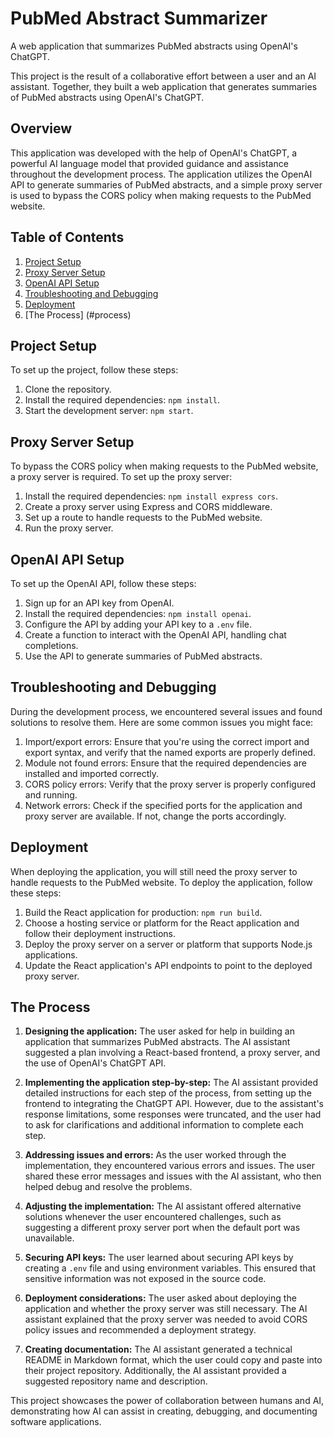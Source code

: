 # PubMed Abstract Summarizer

A web application that summarizes PubMed abstracts using OpenAI's ChatGPT.

This project is the result of a collaborative effort between a user and an AI assistant. Together, they built a web application that generates summaries of PubMed abstracts using OpenAI's ChatGPT.

## Overview

This application was developed with the help of OpenAI's ChatGPT, a powerful AI language model that provided guidance and assistance throughout the development process. The application utilizes the OpenAI API to generate summaries of PubMed abstracts, and a simple proxy server is used to bypass the CORS policy when making requests to the PubMed website.

## Table of Contents

1. [Project Setup](#project-setup)
2. [Proxy Server Setup](#proxy-server-setup)
3. [OpenAI API Setup](#openai-api-setup)
4. [Troubleshooting and Debugging](#troubleshooting-and-debugging)
5. [Deployment](#deployment)
6. [The Process] (#process)

## Project Setup

To set up the project, follow these steps:

1. Clone the repository.
2. Install the required dependencies: `npm install`.
3. Start the development server: `npm start`.

## Proxy Server Setup

To bypass the CORS policy when making requests to the PubMed website, a proxy server is required. To set up the proxy server:

1. Install the required dependencies: `npm install express cors`.
2. Create a proxy server using Express and CORS middleware.
3. Set up a route to handle requests to the PubMed website.
4. Run the proxy server.

## OpenAI API Setup

To set up the OpenAI API, follow these steps:

1. Sign up for an API key from OpenAI.
2. Install the required dependencies: `npm install openai`.
3. Configure the API by adding your API key to a `.env` file.
4. Create a function to interact with the OpenAI API, handling chat completions.
5. Use the API to generate summaries of PubMed abstracts.

## Troubleshooting and Debugging

During the development process, we encountered several issues and found solutions to resolve them. Here are some common issues you might face:

1. Import/export errors: Ensure that you're using the correct import and export syntax, and verify that the named exports are properly defined.
2. Module not found errors: Ensure that the required dependencies are installed and imported correctly.
3. CORS policy errors: Verify that the proxy server is properly configured and running.
4. Network errors: Check if the specified ports for the application and proxy server are available. If not, change the ports accordingly.

## Deployment

When deploying the application, you will still need the proxy server to handle requests to the PubMed website. To deploy the application, follow these steps:

1. Build the React application for production: `npm run build`.
2. Choose a hosting service or platform for the React application and follow their deployment instructions.
3. Deploy the proxy server on a server or platform that supports Node.js applications.
4. Update the React application's API endpoints to point to the deployed proxy server.

## The Process

1. **Designing the application:** The user asked for help in building an application that summarizes PubMed abstracts. The AI assistant suggested a plan involving a React-based frontend, a proxy server, and the use of OpenAI's ChatGPT API.

2. **Implementing the application step-by-step:** The AI assistant provided detailed instructions for each step of the process, from setting up the frontend to integrating the ChatGPT API. However, due to the assistant's response limitations, some responses were truncated, and the user had to ask for clarifications and additional information to complete each step.

3. **Addressing issues and errors:** As the user worked through the implementation, they encountered various errors and issues. The user shared these error messages and issues with the AI assistant, who then helped debug and resolve the problems.

4. **Adjusting the implementation:** The AI assistant offered alternative solutions whenever the user encountered challenges, such as suggesting a different proxy server port when the default port was unavailable.

5. **Securing API keys:** The user learned about securing API keys by creating a `.env` file and using environment variables. This ensured that sensitive information was not exposed in the source code.

6. **Deployment considerations:** The user asked about deploying the application and whether the proxy server was still necessary. The AI assistant explained that the proxy server was needed to avoid CORS policy issues and recommended a deployment strategy.

7. **Creating documentation:** The AI assistant generated a technical README in Markdown format, which the user could copy and paste into their project repository. Additionally, the AI assistant provided a suggested repository name and description.

This project showcases the power of collaboration between humans and AI, demonstrating how AI can assist in creating, debugging, and documenting software applications.
